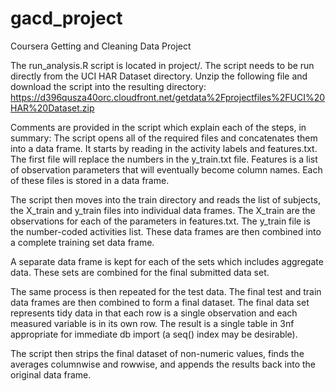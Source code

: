 gacd_project
============

Coursera Getting and Cleaning Data Project

The run_analysis.R script is located in project/.
The script needs to be run directly from the UCI HAR Dataset directory. Unzip the following file and download
  the script into the resulting directory: 
  https://d396qusza40orc.cloudfront.net/getdata%2Fprojectfiles%2FUCI%20HAR%20Dataset.zip 

Comments are provided in the script which explain each of the steps, in summary:
  The script opens all of the required files and concatenates them into a data frame. It starts by reading in the 
  activity labels and features.txt. The first file will replace the numbers in the y_train.txt file. Features is a list
  of observation parameters that will eventually become column names. Each of these files is stored in a data frame.
  
  The script then moves into the train directory and reads the list of subjects, the X_train and y_train files into
  individual data frames. The X_train are the observations for each of the parameters in features.txt. The y_train file
  is the number-coded activities list.  These data frames are then combined into a complete training set data frame.
  
  A separate data frame is kept for each of the sets which includes aggregate data. These sets are combined for the final
  submitted data set.
  
  The same process is then repeated for the test data. The final test and train data frames are then combined to form
  a final dataset. The final data set represents tidy data in that each row is a single observation and each measured
  variable is in its own row. The result is a single table in 3nf appropriate for immediate db import (a seq() index
  may be desirable).
  
  The script then strips the final dataset of non-numeric values, finds the averages columnwise and rowwise, and
  appends the results back into the original data frame.
  
